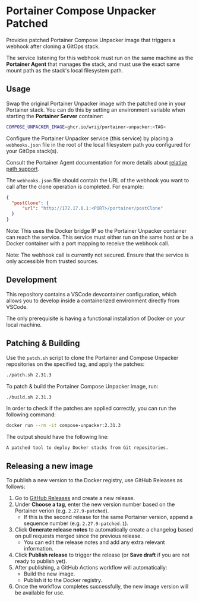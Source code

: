 # Portainer Compose Unpacker Patched

Provides patched Portainer Compose Unpacker image that triggers a webhook after
cloning a GitOps stack.

The service listening for this webhook must run on the same machine as the
**Portainer Agent** that manages the stack, and must use the exact same mount
path as the stack's local filesystem path.

## Usage

Swap the original Portainer Unpacker image with the patched one in your
Portainer stack. You can do this by setting an environment variable when
starting the **Portainer Server** container:

```sh
COMPOSE_UNPACKER_IMAGE=ghcr.io/wrij/portainer-unpacker:<TAG>
```

Configure the Portainer Unpacker service (this service) by placing a
`webhooks.json` file in the root of the local filesystem path you configured
for your GitOps stack(s).

Consult the Portainer Agent documentation for more details about
[relative path support](https://docs.portainer.io/advanced/relative-paths).

The `webhooks.json` file should contain the URL of the webhook you want to
call after the clone operation is completed. For example:

```json
{
  "postClone": {
      "url": "http://172.17.0.1:<PORT>/portainer/postClone"
  }
}
```

Note: This uses the Docker bridge IP so the Portainer Unpacker container can
      reach the service. This service must either run on the same host or be a
      Docker container with a port mapping to receive the webhook call.

Note: The webhook call is currently not secured. Ensure that the service is only
      accessible from trusted sources.

## Development

This repository contains a VSCode devcontainer configuration, which allows you
to develop inside a containerized environment directly from VSCode.

The only prerequisite is having a functional installation of Docker on your
local machine.

## Patching & Building

Use the `patch.sh` script to clone the Portainer and Compose Unpacker
repositories on the specified tag, and apply the patches:

```bash
./patch.sh 2.31.3
```

To patch & build the Portainer Compose Unpacker image, run:

```bash
./build.sh 2.31.3
```

In order to check if the patches are applied correctly, you can run the
following command:

```bash
docker run --rm -it compose-unpacker:2.31.3
```

The output should have the following line:

```
A patched tool to deploy Docker stacks from Git repositories.
```

## Releasing a new image

To publish a new version to the Docker registry, use GitHub Releases as follows:

1. Go to [GitHub Releases](https://github.com/WRIJ/patch-portainer-unpacker/releases/new) and create a new release.
2. Under **Choose a tag**, enter the new version number based on the Portainer verion (e.g. `2.27.9-patched`).
   - If this is the second release for the same Portainer version, append a sequence number (e.g. `2.27.9-patched.1`).
3. Click **Generate release notes** to automatically create a changelog based on pull requests merged since the previous release.
   - You can edit the release notes and add any extra relevant information.
4. Click **Publish release** to trigger the release (or **Save draft** if you are not ready to publish yet).
5. After publishing, a GitHub Actions workflow will automatically:
   - Build the new image.
   - Publish it to the Docker registry.
6. Once the workflow completes successfully, the new image version will be available for use.
